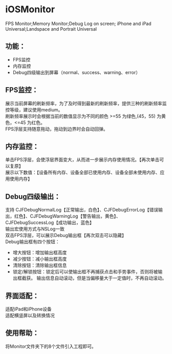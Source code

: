 # iOSMonitor
FPS Monitor;Memory Monitor;Debug Log on screen;
iPhone and iPad Universal;Landspace and Portrait Universal

## 功能：
* FPS监控
* 内存监控
* Debug四级输出到屏幕（normal、success、warning、error）

## FPS监控：
展示当前屏幕的刷新频率，为了及时得到最新的刷新频率，提供三种的刷新频率监控等级，建议使用medium。<br>
刷新频率展示时会根据当前的数值显示为不同的颜色 >=55 为绿色,(45，55) 为黄色，<=45 为红色。<br>
FPS浮层支持随意拖动，拖动到边界时会自动回弹。<br>

## 内存监控：
单击FPS浮层，会使浮层界面变大，从而进一步展示内存使用情况。【再次单击可以复原】<br>
展示以下数值：【设备所有内存、设备全部已使用内存、设备全部未使用内存、应用使用内存】<br>

## Debug四级输出：
支持 CJFDebugNormalLog【正常输出，白色】、CJFDebugErrorLog【错误输出，红色】、CJFDebugWarningLog【警告输出，黄色】、CJFDebugSuccessLog【成功输出，蓝色】<br>
输出宏使用方式与NSLog一致<br>
双击FPS浮层，可以展示Debug输出框【再次双击可以隐藏】<br>
Debug输出框有四个按钮：<br>
* 增大按钮：增加输出框高度
* 减少按钮：减小输出框高度
* 清除按钮：清除输出框信息
* 锁定/解锁按钮：锁定后可以使输出框不再捕获点击和手势事件，否则将被输出框截获。
输出信息自动滚动，但是当偏移量大于一定值时，不再自动滚动。<br>


## 界面适配：
适配iPad和iPhone设备<br>
适配横竖屏以及转换情况<br>


## 使用帮助：
将Monitor文件夹下的8个文件引入工程即可。<br>
